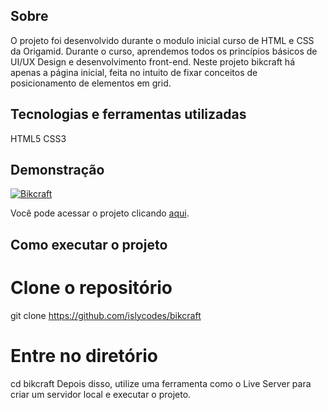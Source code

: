 ## Sobre

O projeto foi desenvolvido durante o modulo inicial curso de HTML e CSS da Origamid. Durante o curso, aprendemos todos os princípios básicos de UI/UX Design e desenvolvimento front-end. Neste projeto bikcraft há apenas a página inicial, feita no intuito de fixar conceitos de posicionamento de elementos em grid.

## Tecnologias e ferramentas utilizadas

HTML5
CSS3

## Demonstração

[![Bikcraft](https://i.imgur.com/i8rahkE.png "Clique para acessar o projeto")](https://islycodes.github.io/bikcraft-page/web/ "Clique para acessar o projeto")

Você pode acessar o projeto clicando [aqui](https://islycodes.github.io/bikcraft-page/web/).

## Como executar o projeto

# Clone o repositório

git clone https://github.com/islycodes/bikcraft

# Entre no diretório

cd bikcraft
Depois disso, utilize uma ferramenta como o Live Server para criar um servidor local e executar o projeto.
